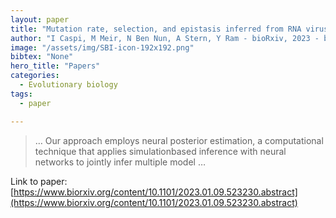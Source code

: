 ```yaml
---
layout: paper
title: "Mutation rate, selection, and epistasis inferred from RNA virus haplotypes via neural posterior estimation"
author: "I Caspi, M Meir, N Ben Nun, A Stern, Y Ram - bioRxiv, 2023 - biorxiv.org"
image: "/assets/img/SBI-icon-192x192.png"
bibtex: "None"
hero_title: "Papers"
categories:
  - Evolutionary biology
tags:
  - paper

---
```

>… Our approach employs neural posterior estimation, a computational technique that applies simulationbased inference with neural networks to jointly infer multiple model …

Link to paper: [https://www.biorxiv.org/content/10.1101/2023.01.09.523230.abstract](https://www.biorxiv.org/content/10.1101/2023.01.09.523230.abstract)


